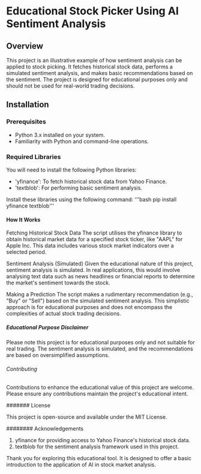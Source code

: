 # Educational Stock Picker Using AI Sentiment Analysis

## Overview
This project is an illustrative example of how sentiment analysis can be applied to stock picking. It fetches historical stock data, performs a simulated sentiment analysis, and makes basic recommendations based on the sentiment. The project is designed for educational purposes only and should not be used for real-world trading decisions.

## Installation

### Prerequisites
- Python 3.x installed on your system.
- Familiarity with Python and command-line operations.

### Required Libraries
You will need to install the following Python libraries:
- 'yfinance': To fetch historical stock data from Yahoo Finance.
- 'textblob': For performing basic sentiment analysis.

Install these libraries using the following command:
'''bash
pip install yfinance textblob'''

#### How It Works

Fetching Historical Stock Data
The script utilises the yfinance library to obtain historical market data for a specified stock ticker, like "AAPL" for Apple Inc. This data includes various stock market indicators over a selected period.

Sentiment Analysis (Simulated)
Given the educational nature of this project, sentiment analysis is simulated. In real applications, this would involve analysing text data such as news headlines or financial reports to determine the market's sentiment towards the stock.

Making a Prediction
The script makes a rudimentary recommendation (e.g., "Buy" or "Sell") based on the simulated sentiment analysis. This simplistic approach is for educational purposes and does not encompass the complexities of actual stock trading decisions.

##### Educational Purpose Disclaimer

Please note this project is for educational purposes only and not suitable for real trading. The sentiment analysis is simulated, and the recommendations are based on oversimplified assumptions.

###### Contributing

Contributions to enhance the educational value of this project are welcome. Please ensure any contributions maintain the project's educational intent.

####### License

This project is open-source and available under the MIT License.

######## Acknowledgements

1. yfinance for providing access to Yahoo Finance's historical stock data.
2. textblob for the sentiment analysis framework used in this project.

Thank you for exploring this educational tool. It is designed to offer a basic introduction to the application of AI in stock market analysis.
